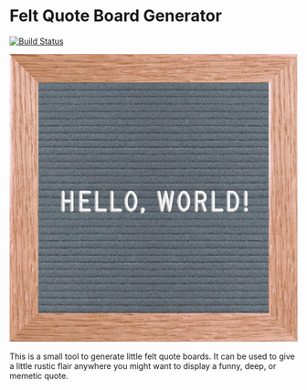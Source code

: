 # Felt Quote Board Generator

[![Build Status](https://travis-ci.com/flowbish/felt.svg?branch=master)](https://travis-ci.com/flowbish/felt)

![Hello, World!](/tests/hello_world.png)

This is a small tool to generate little felt quote boards. It can be used to
give a little rustic flair anywhere you might want to display a funny, deep, or
memetic quote.
